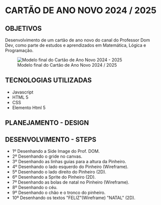 # CARTÃO DE ANO NOVO 2024 / 2025

## OBJETIVOS
Desenvolvimento de um cartão de ano novo do canal do Professor Dom Dev, como parte de estudos e aprendizados em Matemática, Lógica e Programação. 

<div>
<figure>
 <img src="./assets/images/cartao2024.jpg" alt="Modelo final do Cartão de Ano Novo 2024 - 2025">
 <figcaption>Modelo final do Cartão de Ano Novo 2024 / 2025</figcaption> 
</figure>
</div>

## TECNOLOGIAS UTILIZADAS
- Javascript
- HTML 5
- CSS
- Elemento <Canvas> Html 5

## PLANEJAMENTO - DESIGN


## DESENVOLVIMENTO - STEPS
- 1º  Desenhando a Side Image do Prof. DOM.
- 2º  Desenhando o gride no canvas.
- 3º  Desenhando as linhas guias para a altura da Pinheiro.
- 4º  Desenhando o lado esquerdo do Pinheiro (Wireframe).
- 5º  Desenhando o lado direito do Pinheiro (2D).
- 6º  Desenhando a Sprite do Pinheiro (2D).
- 7º  Desenhando as bolas de natal no Pinheiro (Wireframe).
- 8º  Desenhando o céu.
- 9º  Desenhando o chão e o tronco do pinheiro.
- 10º Desenhando os textos "FELIZ"(Wireframe) "NATAL" (2D).